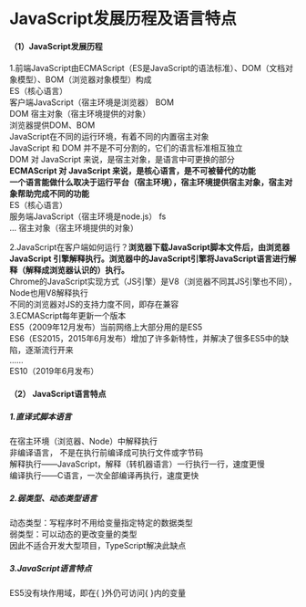 # JavaScript发展历程及语言特点  
#### （1）JavaScript发展历程  
1.前端JavaScript由ECMAScript（ES是JavaScript的语法标准）、DOM（文档对象模型）、BOM（浏览器对象模型）构成  
                                    ES（核心语言）  
客户端JavaScript（宿主环境是浏览器） BOM  
                                    DOM    宿主对象（宿主环境提供的对象）  
浏览器提供DOM、BOM  
JavaScript在不同的运行环境，有着不同的内置宿主对象  
JavaScript 和 DOM 并不是不可分割的，它们的语言标准相互独立  
DOM 对 JavaScript 来说，是宿主对象，是语言中可更换的部分  
**ECMAScript 对 JavaScript 来说，是核心语言，是不可被替代的功能**  
**一个语言能做什么取决于运行平台（宿主环境），宿主环境提供宿主对象，宿主对象帮助完成不同的功能**  
                                     ES（核心语言）   
服务端JavaScript（宿主环境是node.js） fs  
                                     …      宿主对象（宿主环境提供的对象）  

2.JavaScript在客户端如何运行？**浏览器下载JavaScript脚本文件后，由浏览器 JavaScript 引擎解释执行。浏览器中的JavaScript引擎将JavaScript语言进行解释（解释成浏览器认识的）执行。**  
Chrome的JavaScript实现方式（JS引擎）是V8（浏览器不同其JS引擎也不同），Node也用V8解释执行  
不同的浏览器对JS的支持力度不同，即存在兼容  
3.ECMAScript每年更新一个版本  
ES5（2009年12月发布）当前网络上大部分用的是ES5  
ES6（ES2015，2015年6月发布）增加了许多新特性，并解决了很多ES5中的缺陷，逐渐流行开来   
……  
ES10（2019年6月发布）  
#### （2）	JavaScript语言特点  
##### 1.直译式脚本语言  
在宿主环境（浏览器、Node）中解释执行  
非编译语言， 不是在执行前编译成可执行文件或字节码  
解释执行——JavaScript，解释（转机器语言）一行执行一行，速度更慢  
编译执行——C语言，一次全部编译再执行，速度更快  
##### 2.弱类型、动态类型语言  
动态类型：写程序时不用给变量指定特定的数据类型  
弱类型：可以动态的更改变量的类型  
因此不适合开发大型项目，TypeScript解决此缺点  
##### 3.JavaScript语言特点  
ES5没有块作用域，即在{ }外仍可访问{ }内的变量

